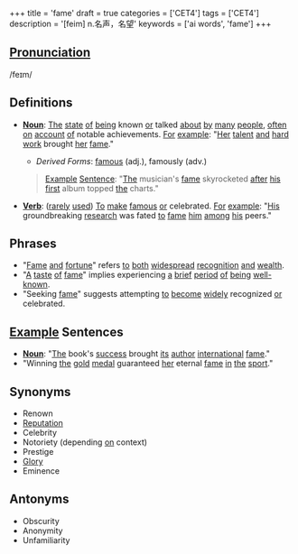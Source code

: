 +++
title = 'fame'
draft = true
categories = ['CET4']
tags = ['CET4']
description = '[feim] n.名声，名望'
keywords = ['ai words', 'fame']
+++

## [Pronunciation](/post/pronunciation/)
/feɪm/

## Definitions
- **[Noun](/post/noun/)**: [The](/post/the/) [state](/post/state/) [of](/post/of/) [being](/post/being/) known [or](/post/or/) talked [about](/post/about/) [by](/post/by/) [many](/post/many/) [people](/post/people/), [often](/post/often/) [on](/post/on/) [account](/post/account/) [of](/post/of/) notable achievements. [For](/post/for/) [example](/post/example/): "[Her](/post/her/) [talent](/post/talent/) [and](/post/and/) [hard](/post/hard/) [work](/post/work/) brought [her](/post/her/) [fame](/post/fame/)."
  - _Derived Forms_: [famous](/post/famous/) (adj.), famously (adv.)
  
  > [Example](/post/example/) [Sentence](/post/sentence/): "[The](/post/the/) musician's [fame](/post/fame/) skyrocketed [after](/post/after/) [his](/post/his/) [first](/post/first/) album topped [the](/post/the/) charts."

- **[Verb](/post/verb/)**: ([rarely](/post/rarely/) [used](/post/used/)) [To](/post/to/) [make](/post/make/) [famous](/post/famous/) [or](/post/or/) celebrated. [For](/post/for/) [example](/post/example/): "[His](/post/his/) groundbreaking [research](/post/research/) was fated [to](/post/to/) [fame](/post/fame/) [him](/post/him/) [among](/post/among/) [his](/post/his/) peers."

## Phrases
- "[Fame](/post/fame/) [and](/post/and/) [fortune](/post/fortune/)" refers [to](/post/to/) [both](/post/both/) [widespread](/post/widespread/) [recognition](/post/recognition/) [and](/post/and/) [wealth](/post/wealth/).
- "[A](/post/a/) [taste](/post/taste/) [of](/post/of/) [fame](/post/fame/)" implies experiencing [a](/post/a/) [brief](/post/brief/) [period](/post/period/) [of](/post/of/) [being](/post/being/) [well-known](/post/well-known/).
- "Seeking [fame](/post/fame/)" suggests attempting [to](/post/to/) [become](/post/become/) [widely](/post/widely/) recognized [or](/post/or/) celebrated.

## [Example](/post/example/) Sentences
- **[Noun](/post/noun/)**: "[The](/post/the/) book's [success](/post/success/) brought [its](/post/its/) [author](/post/author/) [international](/post/international/) [fame](/post/fame/)."
- "Winning [the](/post/the/) [gold](/post/gold/) [medal](/post/medal/) guaranteed [her](/post/her/) eternal [fame](/post/fame/) [in](/post/in/) [the](/post/the/) [sport](/post/sport/)."
  
## Synonyms
- Renown
- [Reputation](/post/reputation/)
- Celebrity
- Notoriety (depending [on](/post/on/) context)
- Prestige
- [Glory](/post/glory/)
- Eminence

## Antonyms
- Obscurity
- Anonymity
- Unfamiliarity
